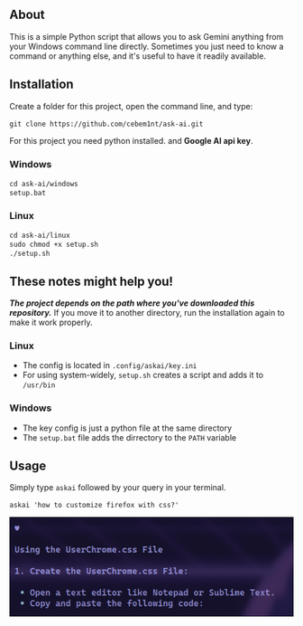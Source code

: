 ## About
This is a simple Python script that allows you to ask Gemini anything from your Windows command line directly. Sometimes you just need to know a command or anything else, and it's useful to have it readily available.

## Installation
Create a folder for this project, open the command line, and type:
```
git clone https://github.com/cebem1nt/ask-ai.git
```
For this project you need python installed. and **Google AI api key**. 

### Windows
```
cd ask-ai/windows
setup.bat
```
### Linux 
```
cd ask-ai/linux
sudo chmod +x setup.sh
./setup.sh
```

## **These notes might help you!**
***The project depends on the path where you've downloaded this repository.*** If you move it to another directory,
run the installation again to make it work properly.
### Linux 
- The config is located in ``.config/askai/key.ini``
- For using system-widely, ``setup.sh`` creates a script and adds it to ``/usr/bin``

### Windows 
- The key config is just a python file at the same directory
- The ``setup.bat`` file adds the dirrectory to the ``PATH`` variable

## Usage
Simply type ``askai`` followed by your query in your terminal.
```
askai 'how to customize firefox with css?'
```
![ai response](img/screenshot.png)